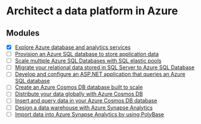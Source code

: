 # Architect a data platform in Azure


## Modules

- [x] [Explore Azure database and analytics services](https://docs.microsoft.com/en-us/learn/modules/azure-database-fundamentals/)
- [ ] [Provision an Azure SQL database to store application data](https://docs.microsoft.com/en-us/learn/modules/provision-azure-sql-db/)
- [ ] [Scale multiple Azure SQL Databases with SQL elastic pools](https://docs.microsoft.com/en-us/learn/modules/scale-sql-databases-elastic-pools/)
- [ ] [Migrate your relational data stored in SQL Server to Azure SQL Database](https://docs.microsoft.com/en-us/learn/modules/migrate-sql-server-relational-data/)
- [ ] [Develop and configure an ASP.NET application that queries an Azure SQL database](https://docs.microsoft.com/en-us/learn/modules/develop-app-that-queries-azure-sql/)
- [ ] [Create an Azure Cosmos DB database built to scale](https://docs.microsoft.com/en-us/learn/modules/create-cosmos-db-for-scale/)
- [ ] [Distribute your data globally with Azure Cosmos DB](https://docs.microsoft.com/en-us/learn/modules/distribute-data-globally-with-cosmos-db/)
- [ ] [Insert and query data in your Azure Cosmos DB database](https://docs.microsoft.com/en-us/learn/modules/access-data-with-cosmos-db-and-sql-api/)
- [ ] [Design a data warehouse with Azure Synapse Analytics](https://docs.microsoft.com/en-us/learn/modules/design-azure-sql-data-warehouse/)
- [ ] [Import data into Azure Synapse Analytics by using PolyBase](https://docs.microsoft.com/en-us/learn/modules/import-data-into-asdw-with-polybase/)
